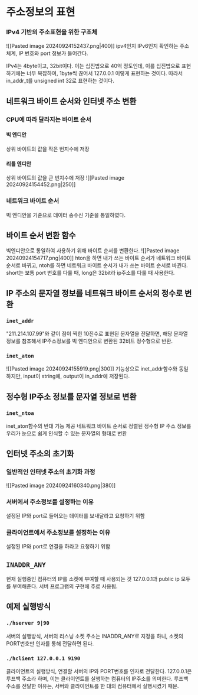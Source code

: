 # 주소정보의 표현

### IPv4 기반의 주소표현을 위한 구조체
![[Pasted image 20240924152437.png|400]]
ipv4인지 IPv6인지 확인하는 주소체계, IP 번호와 port 정보가 들어간다.

IPv4는 4byte이고, 32bit이다. 이는 십진법으로 40억 정도인데, 이를 십진법으로 표현하기에는 너무 복잡하여, 1byte씩 끊어서 127.0.0.1 이렇게 표현하는 것이다.
따라서 in_addr_t를 unsigned int 32로 표현하는 것이다.

## 네트워크 바이트 순서와 인터넷 주소 변환
### CPU에 따라 달라지는 바이트 순서
#### 빅 엔디안
상위 바이트의 값을 작은 번지수에 저장
#### 리틀 엔디안
상위 바이트의 값을 큰 번지수에 저장
![[Pasted image 20240924154452.png|250]]
### 네트워크 바이트 순서
빅 엔디안을 기준으로 데이터 송수신 기준을 통일하였다.
## 바이트 순서 변환 함수
빅엔디안으로 통일하여 사용하기 위해 바이트 순서를 변환한다.
![[Pasted image 20240924154717.png|400]]
hton을 하면 내가 쓰는 바이트 순서가 네트워크 바이트 순서로 바뀌고,
ntoh를 하면 네트워크 바이트 순서가 내가 쓰는 바이트 순서로 바뀐다.
short는 보통 port 번호를 다룰 때, long은 32bit라 ip주소를 다룰 때 사용한다.
## IP 주소의 문자열 정보를 네트워크 바이트 순서의 정수로 변환
### `inet_addr`
"211.214.107.99"와 같이 점이 찍힌 10진수로 표현된 문자열을 전달하면, 해당 문자열 정보를 참조해서 IP주소정보를 빅 엔디안으로 변환된 32비트 정수형으로 반환.
### `inet_aton`
![[Pasted image 20240924155919.png|300]]
기능상으로 inet_addr함수와 동일하지만, input이 string에, output이 in_addr에 저장된다.
## 정수형 IP주소 정보를 문자열 정보로 변환
### `inet_ntoa`
inet_aton함수의 반대 기능 제공 네트워크 바이트 순서로 정렬된 정수형 IP 주소 정보를 우리가 눈으로 쉽게 인식할 수 있는 문자열의 형태로 변환
## 인터넷 주소의 초기화
### 일반적인 인터넷 주소의 초기화 과정
![[Pasted image 20240924160340.png|380]]
### 서버에서 주소정보를 설정하는 이유
설정된 IP와 port로 들어오는 데이터를 보내달라고 요청하기 위함
### 클라이언트에서 주소정보를 설정하는 이유
설정된 IP와 port로 연결을 하라고 요청하기 위함
## `INADDR_ANY`
현재 실행중인 컴퓨터의 IP를 소켓에 부여할 때 사용되는 것
127.0.0.1과 public ip 모두를 부여해준다.
서버 프로그램의 구현에 주로 사용됨.

## 예제 실행방식
### `./hserver 9|90`
서버의 실행방식, 서버의 리스닝 소켓 주소는 INADDR_ANY로 지정을 하니, 소켓의 PORT번호만 인자를 통해 전달하면 된다.
### `./hclient 127.0.0.1 9190`
클라이언트의 실행방식, 연결할 서버의 IP와 PORT번호를 인자로 전달한다.
127.0.0.1은 루프백 주소라 하며, 이는 클라이언트를 실행하는 컴퓨터의 IP주소를 의미한다.
루프백 주소를 전달한 이유는, 서버와 클라이언트를 한 대의 컴퓨터에서 실행시켰기 때문.